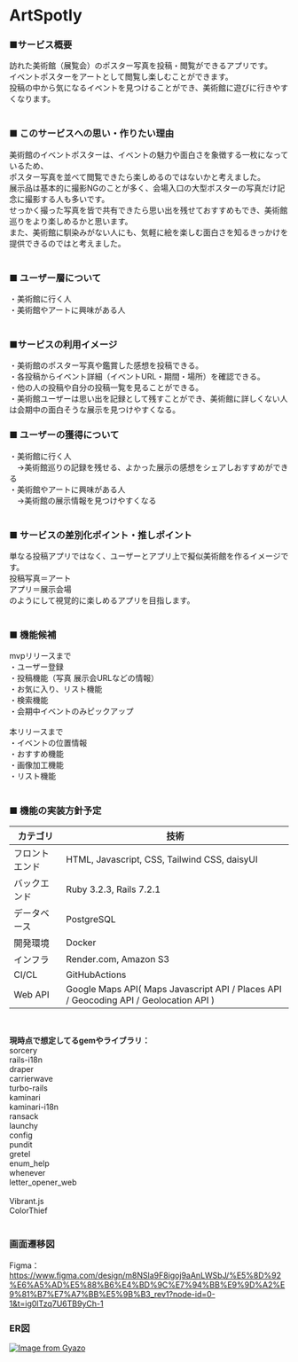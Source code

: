 # ArtSpotly

### ■サービス概要
訪れた美術館（展覧会）のポスター写真を投稿・閲覧ができるアプリです。<br>
イベントポスターをアートとして閲覧し楽しむことができます。<br>
投稿の中から気になるイベントを見つけることができ、美術館に遊びに行きやすくなります。<br>
<br>

### ■ このサービスへの思い・作りたい理由
美術館のイベントポスターは、イベントの魅力や面白さを象徴する一枚になっているため、<br>
ポスター写真を並べて閲覧できたら楽しめるのではないかと考えました。<br>
展示品は基本的に撮影NGのことが多く、会場入口の大型ポスターの写真だけ記念に撮影する人も多いです。<br>
せっかく撮った写真を皆で共有できたら思い出を残せておすすめもでき、美術館巡りをより楽しめるかと思います。<br>
また、美術館に馴染みがない人にも、気軽に絵を楽しむ面白さを知るきっかけを提供できるのではと考えました。<br>
<br>

### ■ ユーザー層について
・美術館に行く人<br>
・美術館やアートに興味がある人<br>
<br>

### ■サービスの利用イメージ
・美術館のポスター写真や鑑賞した感想を投稿できる。<br>
・各投稿からイベント詳細（イベントURL・期間・場所）を確認できる。<br>
・他の人の投稿や自分の投稿一覧を見ることができる。<br>
・美術館ユーザーは思い出を記録として残すことができ、美術館に詳しくない人は会期中の面白そうな展示を見つけやすくなる。<br>

### ■ ユーザーの獲得について
・美術館に行く人<br>
　→美術館巡りの記録を残せる、よかった展示の感想をシェアしおすすめができる<br>
・美術館やアートに興味がある人<br>
　→美術館の展示情報を見つけやすくなる<br>
<br>

### ■ サービスの差別化ポイント・推しポイント
単なる投稿アプリではなく、ユーザーとアプリ上で擬似美術館を作るイメージです。<br>
投稿写真＝アート<br>
アプリ＝展示会場<br>
のようにして視覚的に楽しめるアプリを目指します。<br>
<br>

### ■ 機能候補
mvpリリースまで<br>
・ユーザー登録<br>
・投稿機能（写真 展示会URLなどの情報）<br>
・お気に入り、リスト機能<br>
・検索機能<br>
・会期中イベントのみピックアップ<br>
<br>
本リリースまで<br>
・イベントの位置情報<br>
・おすすめ機能<br>
・画像加工機能<br>
・リスト機能<br>
<br>

### ■ 機能の実装方針予定
| カテゴリ | 技術 |
----|----
| フロントエンド | HTML, Javascript, CSS, Tailwind CSS, daisyUI |
| バックエンド | Ruby 3.2.3, Rails 7.2.1 |
| データベース | PostgreSQL |
| 開発環境 | Docker |
| インフラ | Render.com, Amazon S3 |
| CI/CL | GitHubActions |
| Web API | Google Maps API( Maps Javascript API / Places API / Geocoding API / Geolocation API )
<br>

**現時点で想定してるgemやライブラリ：**<br>
sorcery<br>
rails-i18n<br>
draper<br>
carrierwave<br>
turbo-rails<br>
kaminari<br>
kaminari-i18n<br>
ransack<br>
launchy<br>
config<br>
pundit<br>
gretel<br>
enum_help<br>
whenever<br>
letter_opener_web<br>
<br>
Vibrant.js<br>
ColorThief<br>
<br>

### 画面遷移図
Figma：https://www.figma.com/design/m8NSla9F8igoj9aAnLWSbJ/%E5%8D%92%E6%A5%AD%E5%88%B6%E4%BD%9C%E7%94%BB%E9%9D%A2%E9%81%B7%E7%A7%BB%E5%9B%B3_rev1?node-id=0-1&t=ig0lTzq7U6TB9yCh-1
<br>

### ER図
[![Image from Gyazo](https://i.gyazo.com/3a4fa2c193c9c7b0b3c6784f14c93787.png)](https://gyazo.com/3a4fa2c193c9c7b0b3c6784f14c93787)
<br>